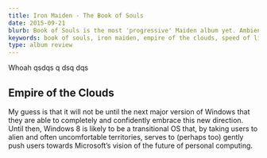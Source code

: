 ```yaml
---
title: Iron Maiden - The Book of Souls
date: 2015-09-21
blurb: Book of Souls is the most 'progressive' Maiden album yet. Ambient, energetic and occassionally unexpected and very, very satisfying. 
keywords: book of souls, iron maiden, empire of the clouds, speed of light
type: album review
---
```


Whoah qsdqs q dsq dqs

## Empire of the Clouds

My guess is that it will not be until the next major version of Windows that they are able to completely and confidently embrace this new direction. Until then, Windows 8 is likely to be a transitional OS that, by taking users to alien and often uncomfortable territories, serves to (perhaps too) gently push users towards Microsoft’s vision of the future of personal computing.
